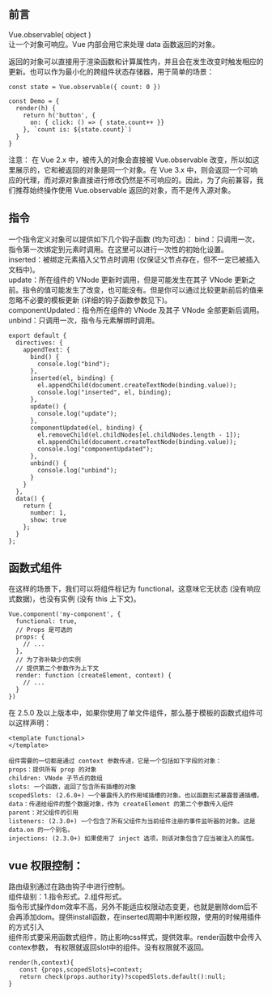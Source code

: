 ## 前言
Vue.observable( object )  
让一个对象可响应。Vue 内部会用它来处理 data 函数返回的对象。

返回的对象可以直接用于渲染函数和计算属性内，并且会在发生改变时触发相应的更新。也可以作为最小化的跨组件状态存储器，用于简单的场景：  

```
const state = Vue.observable({ count: 0 })

const Demo = {
  render(h) {
    return h('button', {
      on: { click: () => { state.count++ }}
    }, `count is: ${state.count}`)
  }
}
``` 
注意： 
在 Vue 2.x 中，被传入的对象会直接被 Vue.observable 改变，所以如这里展示的，它和被返回的对象是同一个对象。在 Vue 3.x 中，则会返回一个可响应的代理，而对源对象直接进行修改仍然是不可响应的。因此，为了向前兼容，我们推荐始终操作使用 Vue.observable 返回的对象，而不是传入源对象。

## 指令
一个指令定义对象可以提供如下几个钩子函数 (均为可选)：
bind：只调用一次，指令第一次绑定到元素时调用。在这里可以进行一次性的初始化设置。  
inserted：被绑定元素插入父节点时调用 (仅保证父节点存在，但不一定已被插入文档中)。  
update：所在组件的 VNode 更新时调用，但是可能发生在其子 VNode 更新之前。指令的值可能发生了改变，也可能没有。但是你可以通过比较更新前后的值来忽略不必要的模板更新 (详细的钩子函数参数见下)。    
componentUpdated：指令所在组件的 VNode 及其子 VNode 全部更新后调用。  
unbind：只调用一次，指令与元素解绑时调用。

```
export default {
  directives: {
    appendText: {
      bind() {
        console.log("bind");
      },
      inserted(el, binding) {
        el.appendChild(document.createTextNode(binding.value));
        console.log("inserted", el, binding);
      },
      update() {
        console.log("update");
      },
      componentUpdated(el, binding) {
        el.removeChild(el.childNodes[el.childNodes.length - 1]);
        el.appendChild(document.createTextNode(binding.value));
        console.log("componentUpdated");
      },
      unbind() {
        console.log("unbind");
      }
    }
  },
  data() {
    return {
      number: 1,
      show: true
    };
  }
};
```
## 函数式组件
在这样的场景下，我们可以将组件标记为 functional，这意味它无状态 (没有响应式数据)，也没有实例 (没有 this 上下文)。  

```
Vue.component('my-component', {
  functional: true,
  // Props 是可选的
  props: {
    // ...
  },
  // 为了弥补缺少的实例
  // 提供第二个参数作为上下文
  render: function (createElement, context) {
    // ...
  }
})
```
在 2.5.0 及以上版本中，如果你使用了单文件组件，那么基于模板的函数式组件可以这样声明：  

```
<template functional>
</template>

组件需要的一切都是通过 context 参数传递，它是一个包括如下字段的对象：
props：提供所有 prop 的对象
children: VNode 子节点的数组
slots: 一个函数，返回了包含所有插槽的对象
scopedSlots: (2.6.0+) 一个暴露传入的作用域插槽的对象。也以函数形式暴露普通插槽。
data：传递给组件的整个数据对象，作为 createElement 的第二个参数传入组件
parent：对父组件的引用
listeners: (2.3.0+) 一个包含了所有父组件为当前组件注册的事件监听器的对象。这是 data.on 的一个别名。
injections: (2.3.0+) 如果使用了 inject 选项，则该对象包含了应当被注入的属性。
```



## vue 权限控制：  
路由级别通过在路由钩子中进行控制。  
组件级别：1.指令形式。2.组件形式。  
指令形式操作dom效率不高，另外不能适应权限动态变更，也就是删除dom后不会再添加dom。提供install函数，在inserted周期中判断权限，使用的时候用插件的方式引入  
组件形式要采用函数式组件，防止影响css样式，提供效率。render函数中会传入contex参数， 有权限就返回slot中的组件。没有权限就不返回。

```
render(h,context){
   const {props,scopedSlots}=context;
   return check(props.authority)?scopedSlots.default():null;
}
```



